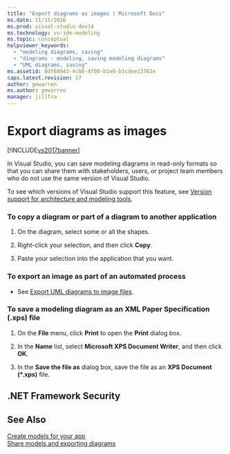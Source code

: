 ```yaml
---
title: "Export diagrams as images | Microsoft Docs"
ms.date: 11/15/2016
ms.prod: visual-studio-dev14
ms.technology: vs-ide-modeling
ms.topic: conceptual
helpviewer_keywords: 
  - "modeling diagrams, saving"
  - "diagrams - modeling, saving modeling diagrams"
  - "UML diagrams, saving"
ms.assetid: 0df68943-4c60-4f00-b1e8-b1cdee13762e
caps.latest.revision: 17
author: gewarren
ms.author: gewarren
manager: jillfra
---
```

# Export diagrams as images
[!INCLUDE[vs2017banner](../includes/vs2017banner.md)]

In Visual Studio, you can save modeling diagrams in read-only formats so that you can share them with stakeholders, users, or project team members who do not use the same version of Visual Studio.  
  
 To see which versions of Visual Studio support this feature, see [Version support for architecture and modeling tools](../modeling/what-s-new-for-design-in-visual-studio.md#VersionSupport).  
  
### To copy a diagram or part of a diagram to another application  
  
1.  On the diagram, select some or all the shapes.  
  
2.  Right-click your selection, and then click **Copy**.  
  
3.  Paste your selection into the application that you want.  
  
### To export an image as part of an automated process  
  
-   See [Export UML diagrams to image files](../modeling/export-uml-diagrams-to-image-files.md).  
  
### To save a modeling diagram as an XML Paper Specification (.xps) file  
  
1.  On the **File** menu, click **Print** to open the **Print** dialog box.  
  
2.  In the **Name** list, select **Microsoft XPS Document Writer**, and then click **OK**.  
  
3.  In the **Save the file as** dialog box, save the file as an **XPS Document (\*.xps)** file.  
  
## .NET Framework Security  
  
## See Also  
 [Create models for your app](../modeling/create-models-for-your-app.md)   
 [Share models and exporting diagrams](../modeling/share-models-and-exporting-diagrams.md)
